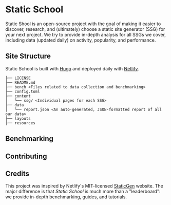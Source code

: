 # Static School

Static Shool is an open-source project with the goal of making it easier to discover, research, and (ultimately) choose a static site generator (SSG) for your next project. We try to provide in-depth analysis for all SSGs we cover, including data (updated daily) on activity, popularity, and performance.

## Site Structure

Static School is built with [Hugo](https://gohugo.io/) and deployed daily with [Netlify](https://www.netlify.com/).

```text
├── LICENSE
├── README.md
├── bench <Files related to data collection and benchmarking>
├── config.toml
├── content
│   └── ssg/ <Individual pages for each SSG>
├── data
│   └── report.json <An auto-generated, JSON-formatted report of all our data>
├── layouts
├── resources
```

## Benchmarking

## Contributing

## Credits

This project was inspired by Netlify's MIT-licensed [StaticGen](https://www.staticgen.com/) website. The major difference is that *Static School* is much more than a "leaderboard": we provide in-depth benchmarking, guides, and tutorials.
